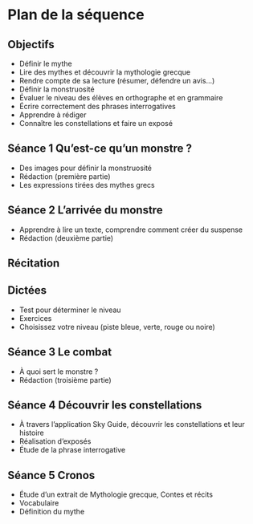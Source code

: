 # Plan de la séquence

## Objectifs
- Définir le mythe
- Lire des mythes et découvrir la mythologie grecque
- Rendre compte de sa lecture (résumer, défendre un avis...)
- Définir la monstruosité
- Évaluer le niveau des élèves en orthographe et en grammaire
- Écrire correctement des phrases interrogatives
- Apprendre à rédiger
- Connaître les constellations et faire un exposé

## Séance 1 Qu’est-ce qu’un monstre ?
- Des images pour définir la monstruosité
- Rédaction (première partie)
- Les expressions tirées des mythes grecs

## Séance 2 L’arrivée du monstre
- Apprendre à lire un texte, comprendre comment créer du suspense
- Rédaction (deuxième partie)

## Récitation

## Dictées
- Test pour déterminer le niveau
- Exercices
- Choisissez votre niveau (piste bleue, verte, rouge ou noire)

## Séance 3 Le combat
- À quoi sert le monstre ?
- Rédaction (troisième partie)

## Séance 4 Découvrir les constellations
- À travers l’application Sky Guide, découvrir les constellations et leur histoire
- Réalisation d’exposés
- Étude de la phrase interrogative

## Séance 5 Cronos
- Étude d’un extrait de Mythologie grecque, Contes et récits
- Vocabulaire
- Définition du mythe
